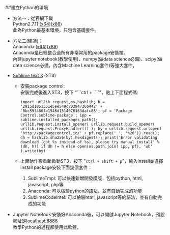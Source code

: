 ##建立Python的環境

 - 方法一：從官網下載   
    Python2.7.11   ([x64](https://www.python.org/ftp/python/2.7.11/python-2.7.11.amd64.msi))([x86](https://www.python.org/ftp/python/2.7.11/python-2.7.11.msi))   
    此為Python最基本環境，只包含基礎套件。   
 - 方法二(建議)：   
    Anaconda   ([x64](http://repo.continuum.io/archive/Anaconda2-4.0.0-Windows-x86_64.exe))([x86](http://repo.continuum.io/archive/Anaconda2-4.0.0-Windows-x86.exe))   
    Anaconda是已經整合過所有非常常用的package安裝檔。   
    內建jupyter notebook(教學使用)、numpy(做data science必備)、scipy(做data science必備，內含Machine Learning套件)等強大套件。
    
   
   
 - [Sublime text 3](https://download.sublimetext.com/Sublime%20Text%20Build%203103%20x64%20Setup.exe) (ST3)   
    * 安裝package control:   
      安裝完成後進入ST3，按下 "```ctrl + ````"，貼上下面程式碼:   
         
      ```import urllib.request,os,hashlib; h = '2915d1851351e5ee549c20394736b442' + '8bc59f460fa1548d1514676163dafc88'; pf = 'Package Control.sublime-package'; ipp = sublime.installed_packages_path(); urllib.request.install_opener( urllib.request.build_opener( urllib.request.ProxyHandler()) ); by = urllib.request.urlopen( 'http://packagecontrol.io/' + pf.replace(' ', '%20')).read(); dh = hashlib.sha256(by).hexdigest(); print('Error validating download (got %s instead of %s), please try manual install' % (dh, h)) if dh != h else open(os.path.join( ipp, pf), 'wb' ).write(by)```   
    * 上面動作後重新啟動ST3，按下 "```ctrl + shift + p```"，輸入install並選擇install package安裝下面幾個套件：   
      1. SublimeTmpl: 可以快速新增開發模版，包括python, html, javascript, php等   
      2. Anaconda: 可以檢驗python的語法，並有自動完成的功能   
      3. SublimeCodeIntel: 可以檢驗html, javascript等的語法，並有自動完成的功能   
 
 - Jupyter NoteBook
    安裝好Anaconda後，可以開啟Jupyter Notebook，預設網址是[localhost:8888](localhost:8888)   
    教學Python的過程都使用此軟體。
